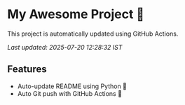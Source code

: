 # My Awesome Project 🚀

This project is automatically updated using GitHub Actions.

_Last updated: 2025-07-20 12:28:32 IST_

## Features
- Auto-update README using Python 🐍
- Auto Git push with GitHub Actions 🤖
